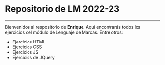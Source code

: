 # Repositorio de LM 2022-23
---------------------------
Bienvenidos al respositorio de **Enrique**. Aquí encontrarás todos los ejercicios del módulo de Lenguaje de Marcas. Entre otros:
- Ejercicios HTML
- Ejercicios CSS
- Ejercicios JS
- Ejercicios de JQuery
